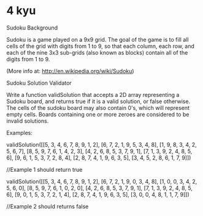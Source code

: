 # 4 kyu

Sudoku Background

Sudoku is a game played on a 9x9 grid. The goal of the game is to fill all cells of the grid with digits from 1 to 9, so that each column, each row, and each of the nine 3x3 sub-grids (also known as blocks) contain all of the digits from 1 to 9.

(More info at: http://en.wikipedia.org/wiki/Sudoku)

Sudoku Solution Validator

Write a function validSolution that accepts a 2D array representing a Sudoku board, and returns true if it is a valid solution, or false otherwise. The cells of the sudoku board may also contain 0's, which will represent empty cells. Boards containing one or more zeroes are considered to be invalid solutions.

Examples:

validSolution([[5, 3, 4, 6, 7, 8, 9, 1, 2], 
               [6, 7, 2, 1, 9, 5, 3, 4, 8],
               [1, 9, 8, 3, 4, 2, 5, 6, 7],
               [8, 5, 9, 7, 6, 1, 4, 2, 3],
               [4, 2, 6, 8, 5, 3, 7, 9, 1],
               [7, 1, 3, 9, 2, 4, 8, 5, 6],
               [9, 6, 1, 5, 3, 7, 2, 8, 4],
               [2, 8, 7, 4, 1, 9, 6, 3, 5],
               [3, 4, 5, 2, 8, 6, 1, 7, 9]])

//Example 1 should return true

validSolution([[5, 3, 4, 6, 7, 8, 9, 1, 2], 
               [6, 7, 2, 1, 9, 0, 3, 4, 8],
               [1, 0, 0, 3, 4, 2, 5, 6, 0],
               [8, 5, 9, 7, 6, 1, 0, 2, 0],
               [4, 2, 6, 8, 5, 3, 7, 9, 1],
               [7, 1, 3, 9, 2, 4, 8, 5, 6],
               [9, 0, 1, 5, 3, 7, 2, 1, 4],
               [2, 8, 7, 4, 1, 9, 6, 3, 5],
               [3, 0, 0, 4, 8, 1, 1, 7, 9]])

//Example 2 should returns false
